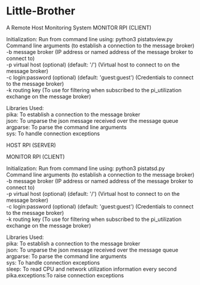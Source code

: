 # Little-Brother
A Remote Host Monitoring System
MONITOR RPI (CLIENT)

Initialization: Run from command line using: python3 pistatsview.py </br>
Command line arguments (to establish a connection to the message broker) </br>
-b message broker (IP address or named address of the message broker to connect to) </br>
-p virtual host (optional) (default: '/') (Virtual host to connect to on the message broker) </br>
-c login:password (optional) (default: 'guest:guest') (Credentials to connect to the message broker) </br>
-k routing key (To use for filtering when subscribed to the pi_utilization exchange on the message broker) </br>

Libraries Used: </br>
pika:		To establish a connection to the message broker </br>
json:		To unparse the json message received over the message queue </br>
argparse: 	To parse the command line arguments </br>
sys:		To handle connection exceptions </br>

HOST RPI (SERVER) </br>

MONITOR RPI (CLIENT) </br>

Initialization: Run from command line using: python3 pistatsd.py </br>
Command line arguments (to establish a connection to the message broker) </br>
-b message broker (IP address or named address of the message broker to connect to) </br>
-p virtual host (optional) (default: '/') (Virtual host to connect to on the message broker) </br>
-c login:password (optional) (default: 'guest:guest') (Credentials to connect to the message broker) </br>
-k routing key (To use for filtering when subscribed to the pi_utilization exchange on the message broker) </br>

Libraries Used: </br>
pika:		To establish a connection to the message broker </br>
json:		To unparse the json message received over the message queue </br>
argparse: 	To parse the command line arguments </br>
sys:		To handle connection exceptions </br>
sleep:		To read CPU and network utilization information every second </br>
pika.exceptions:To raise connection exceptions </br>
